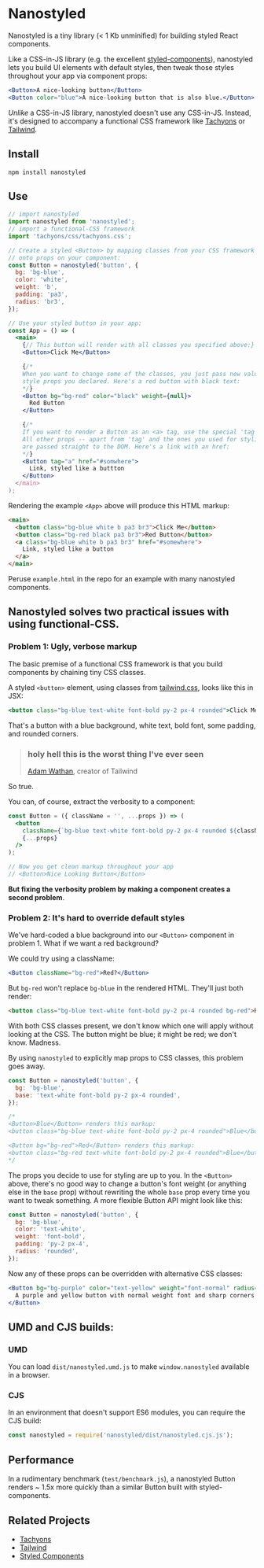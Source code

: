 # Nanostyled

Nanostyled is a tiny library (< 1 Kb unminified) for building styled React
components.

Like a CSS-in-JS library (e.g. the excellent
[styled-components][styled-components]), nanostyled lets you build UI elements
with default styles, then tweak those styles throughout your app via component
props:

```jsx
<Button>A nice-looking button</Button>
<Button color="blue">A nice-looking button that is also blue.</Button>
```

_Unlike_ a CSS-in-JS library, nanostyled doesn't use any CSS-in-JS. Instead,
it's designed to accompany a functional CSS framework like [Tachyons][tachyons]
or [Tailwind][tailwind].

## Install

```
npm install nanostyled
```

## Use

```jsx
// import nanostyled
import nanostyled from 'nanostyled';
// import a functional-CSS framework
import 'tachyons/css/tachyons.css';

// Create a styled <Button> by mapping classes from your CSS framework
// onto props on your component:
const Button = nanostyled('button', {
  bg: 'bg-blue',
  color: 'white',
  weight: 'b',
  padding: 'pa3',
  radius: 'br3',
});

// Use your styled button in your app:
const App = () => (
  <main>
    {// This button will render with all classes you specified above:}
    <Button>Click Me</Button>

    {/*
    When you want to change some of the classes, you just pass new values to the
    style props you declared. Here's a red button with black text:
    */}
    <Button bg="bg-red" color="black" weight={null}>
      Red Button
    </Button>

    {/*
    If you want to render a Button as an <a> tag, use the special 'tag' prop.
    All other props -- apart from 'tag' and the ones you used for styling --
    are passed straight to the DOM. Here's a link with an href:
    */}
    <Button tag="a" href="#somwhere">
      Link, styled like a buttton
    </Button>
  </main>
);
```

Rendering the example `<App>` above will produce this HTML markup:

```html
<main>
  <button class="bg-blue white b pa3 br3">Click Me</button>
  <button class="bg-red black pa3 br3">Red Button</button>
  <a class="bg-blue white b pa3 br3" href="#somewhere">
    Link, styled like a button
  </a>
</main>
```

Peruse `example.html` in the repo for an example with many nanostyled
components.

## Nanostyled solves two practical issues with using functional-CSS.

### Problem 1: Ugly, verbose markup

The basic premise of a functional CSS framework is that you build components by
chaining tiny CSS classes.

A styled `<button>` element, using classes from [tailwind.css][tailwind], looks
like this in JSX:

```jsx
<button class="bg-blue text-white font-bold py-2 px-4 rounded">Click Me</button>
```

That's a button with a blue background, white text, bold font, some padding, and
rounded corners.

> ### holy hell this is the worst thing I've ever seen
>
> [Adam Wathan][adam-wathan], creator of Tailwind

So true.

You can, of course, extract the verbosity to a component:

```jsx
const Button = ({ className = '', ...props }) => (
  <button
    className={`bg-blue text-white font-bold py-2 px-4 rounded ${className}`}
    {...props}
  />
);

// Now you get clean markup throughout your app
// <Button>Nice Looking Button</Button>
```

**But fixing the verbosity problem by making a component creates a second
problem**.

### Problem 2: It's hard to override default styles

We've hard-coded a blue background into our `<Button>` component in problem 1.
What if we want a red background?

We could try using a className:

```jsx
<Button className="bg-red">Red?</Button>
```

But `bg-red` won't replace `bg-blue` in the rendered HTML. They'll just both
render:

```html
<button class="bg-blue text-white font-bold py-2 px-4 rounded bg-red">Red?</button>
```

With both CSS classes present, we don't know which one will apply without
looking at the CSS. The button might be blue; it might be red; we don't know.
Madness.

By using `nanostyled` to explicitly map props to CSS classes, this problem goes
away.

```jsx
const Button = nanostyled('button', {
  bg: 'bg-blue',
  base: 'text-white font-bold py-2 px-4 rounded',
});

/*
<Button>Blue</Button> renders this markup:
<button class="bg-blue text-white font-bold py-2 px-4 rounded">Blue</button>

<Button bg="bg-red">Red</Button> renders this markup:
<button class="bg-red text-white font-bold py-2 px-4 rounded">Blue</button>
*/
```

The props you decide to use for styling are up to you. In the `<Button>` above,
there's no good way to change a button's font weight (or anything else in the
`base` prop) without rewriting the whole `base` prop every time you want to
tweak something. A more flexible Button API might look like this:

```jsx
const Button = nanostyled('button', {
  bg: 'bg-blue',
  color: 'text-white',
  weight: 'font-bold',
  padding: 'py-2 px-4',
  radius: 'rounded',
});
```

Now any of these props can be overridden with alternative CSS classes:

```jsx
<Button bg="bg-purple" color="text-yellow" weight="font-normal" radius={null}>
  A purple and yellow button with normal weight font and sharp corners
</Button>
```

## UMD and CJS builds:

### UMD

You can load `dist/nanostyled.umd.js` to make `window.nanostyled` available in a
browser.

### CJS

In an environment that doesn't support ES6 modules, you can require the CJS
build:

```js
const nanostyled = require('nanostyled/dist/nanostyled.cjs.js');
```

## Performance

In a rudimentary benchmark (`test/benchmark.js`), a nanostyled Button renders ~
1.5x more quickly than a similar Button built with styled-components.

## Related Projects

- [Tachyons][tachyons]
- [Tailwind][tailwind]
- [Styled Components][styled-components]

[styled-components]: https://www.styled-components.com/
[adam-wathan]:
  https://adamwathan.me/css-utility-classes-and-separation-of-concerns/
[tachyons]: http://tachyons.io/
[tailwind]: https://tailwindcss.com/
